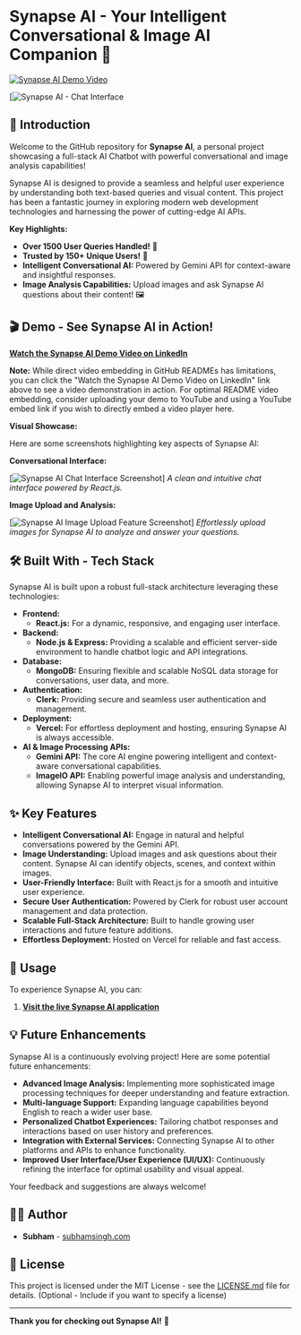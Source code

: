 # Synapse AI - Your Intelligent Conversational & Image AI Companion 🚀

[![Synapse AI Demo Video](https://img.shields.io/badge/Demo%20Video-Watch%20on%20LinkedIn-blue?style=flat-square&logo=linkedin)](https://www.linkedin.com/posts/subhamsingh02_ai-chatbot-videodemo-activity-7294019649782829057-zBHY?utm_source=share&utm_medium=member_desktop&rcm=ACoAAD3IsgIB575OMPlOO6NS2Tih4l-BW8MVLUQ)

[![Synapse AI - Chat Interface](https://github.com/user-attachments/assets/4fe9c192-222f-4c38-91ef-5c2cd452b408)



## 👋 Introduction

Welcome to the GitHub repository for **Synapse AI**, a personal project showcasing a full-stack AI Chatbot with powerful conversational and image analysis capabilities!

Synapse AI is designed to provide a seamless and helpful user experience by understanding both text-based queries and visual content. This project has been a fantastic journey in exploring modern web development technologies and harnessing the power of cutting-edge AI APIs.

**Key Highlights:**

* **Over 1500 User Queries Handled!** 💬
* **Trusted by 150+ Unique Users!** 🎉
* **Intelligent Conversational AI:** Powered by Gemini API for context-aware and insightful responses.
* **Image Analysis Capabilities:** Upload images and ask Synapse AI questions about their content! 🖼️

## 🎬 Demo - See Synapse AI in Action!

[**Watch the Synapse AI Demo Video on LinkedIn**](https://www.linkedin.com/posts/subhamsingh02_ai-chatbot-videodemo-activity-7294019649782829057-zBHY?utm_source=share&utm_medium=member_desktop&rcm=ACoAAD3IsgIB575OMPlOO6NS2Tih4l-BW8MVLUQ)

**Note:**  While direct video embedding in GitHub READMEs has limitations, you can click the "Watch the Synapse AI Demo Video on LinkedIn" link above to see a video demonstration in action.  For optimal README video embedding, consider uploading your demo to YouTube and using a YouTube embed link if you wish to directly embed a video player here.

**Visual Showcase:**

Here are some screenshots highlighting key aspects of Synapse AI:

**Conversational Interface:**

[![Synapse AI Chat Interface Screenshot](https://github.com/user-attachments/assets/3bc8c553-0c76-44ea-b0df-6d23aca0d80e)]
*A clean and intuitive chat interface powered by React.js.*

**Image Upload and Analysis:**

[![Synapse AI Image Upload Feature Screenshot](https://github.com/user-attachments/assets/1b2ffeb9-1d0f-4213-a5f3-a03accbdb30b)]
*Effortlessly upload images for Synapse AI to analyze and answer your questions.*


## 🛠️ Built With - Tech Stack

Synapse AI is built upon a robust full-stack architecture leveraging these technologies:

* **Frontend:**
    * **React.js:** For a dynamic, responsive, and engaging user interface.
* **Backend:**
    * **Node.js & Express:** Providing a scalable and efficient server-side environment to handle chatbot logic and API integrations.
* **Database:**
    * **MongoDB:** Ensuring flexible and scalable NoSQL data storage for conversations, user data, and more.
* **Authentication:**
    * **Clerk:** Providing secure and seamless user authentication and management.
* **Deployment:**
    * **Vercel:** For effortless deployment and hosting, ensuring Synapse AI is always accessible.
* **AI & Image Processing APIs:**
    * **Gemini API:** The core AI engine powering intelligent and context-aware conversational capabilities.
    * **ImageIO API:** Enabling powerful image analysis and understanding, allowing Synapse AI to interpret visual information.

## ✨ Key Features

* **Intelligent Conversational AI:** Engage in natural and helpful conversations powered by the Gemini API.
* **Image Understanding:** Upload images and ask questions about their content. Synapse AI can identify objects, scenes, and context within images.
* **User-Friendly Interface:** Built with React.js for a smooth and intuitive user experience.
* **Secure User Authentication:** Powered by Clerk for robust user account management and data protection.
* **Scalable Full-Stack Architecture:** Built to handle growing user interactions and future feature additions.
* **Effortless Deployment:** Hosted on Vercel for reliable and fast access.

## 🚀 Usage

To experience Synapse AI, you can:

1.  [**Visit the live Synapse AI application**](https://synapse-ai-beta.vercel.app/)

## 💡 Future Enhancements

Synapse AI is a continuously evolving project!  Here are some potential future enhancements:

* **Advanced Image Analysis:** Implementing more sophisticated image processing techniques for deeper understanding and feature extraction.
* **Multi-language Support:** Expanding language capabilities beyond English to reach a wider user base.
* **Personalized Chatbot Experiences:**  Tailoring chatbot responses and interactions based on user history and preferences.
* **Integration with External Services:** Connecting Synapse AI to other platforms and APIs to enhance functionality.
* **Improved User Interface/User Experience (UI/UX):** Continuously refining the interface for optimal usability and visual appeal.

Your feedback and suggestions are always welcome!

## 👨‍💻 Author

* **Subham** - [subhamsingh.com](https://subhamsingh.com)

## 📄 License

This project is licensed under the MIT License - see the [LICENSE.md](LICENSE.md) file for details. (Optional - Include if you want to specify a license)

---

**Thank you for checking out Synapse AI!** 🌟
